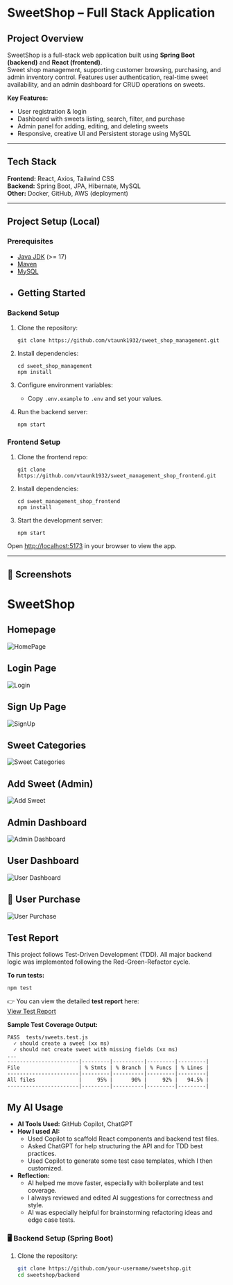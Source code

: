 # SweetShop – Full Stack Application

## Project Overview
SweetShop is a full-stack web application built using **Spring Boot (backend)** and **React (frontend)**.  
Sweet shop management, supporting customer browsing, purchasing, and admin inventory control. Features user authentication, real-time sweet availability, and an admin dashboard for CRUD operations on sweets.

**Key Features:**
- User registration & login
- Dashboard with sweets listing, search, filter, and purchase
- Admin panel for adding, editing, and deleting sweets
- Responsive, creative UI and Persistent storage using MySQL 
---

## Tech Stack
**Frontend:** React, Axios, Tailwind CSS  
**Backend:** Spring Boot, JPA, Hibernate, MySQL  
**Other:** Docker, GitHub, AWS (deployment)  

---

## Project Setup (Local)

### Prerequisites
- [Java JDK](https://www.oracle.com/java/technologies/javase-downloads.html) (>= 17)  
- [Maven](https://maven.apache.org/)  
- [MySQL](https://dev.mysql.com/downloads/)
- ## Getting Started

### Backend Setup
1. Clone the repository:
   ```
   git clone https://github.com/vtaunk1932/sweet_shop_management.git
   ```
2. Install dependencies:
   ```
   cd sweet_shop_management
   npm install
   ```
3. Configure environment variables:
   - Copy `.env.example` to `.env` and set your values.

4. Run the backend server:
   ```
   npm start
   ```

### Frontend Setup
1. Clone the frontend repo:
   ```
   git clone https://github.com/vtaunk1932/sweet_management_shop_frontend.git
   ```
2. Install dependencies:
   ```
   cd sweet_management_shop_frontend
   npm install
   ```
3. Start the development server:
   ```
   npm start
   ```

Open [http://localhost:5173](http://localhost:5173) in your browser to view the app.  

---
## 📸 Screenshots

# SweetShop

## Homepage
![HomePage](sweetshop/images/HomePage.png)

## Login Page
![Login](sweetshop/images/Login_page.png)

## Sign Up Page
![SignUp](sweetshop/images/SignUp.png)

## Sweet Categories
![Sweet Categories](sweetshop/images/Sweet_Categories.png)

## Add Sweet (Admin)
![Add Sweet](sweetshop/images/Add_Sweet.png)

## Admin Dashboard
![Admin Dashboard](sweetshop/images/Admin_DashBoard.png)

## User Dashboard
![User Dashboard](sweetshop/images/User_Dashboard.png)

## 🛒 User Purchase
![User Purchase](sweetshop/images/User_Purchase.png)

## Test Report

This project follows Test-Driven Development (TDD). All major backend logic was implemented following the Red-Green-Refactor cycle.

**To run tests:**
```
npm test
```

👉 You can view the detailed **test report** here:  
[View Test Report](sweetshop/test-report.txt)

**Sample Test Coverage Output:**

```
PASS  tests/sweets.test.js
  ✓ should create a sweet (xx ms)
  ✓ should not create sweet with missing fields (xx ms)
...
-----------------------|---------|----------|---------|---------|
File                   | % Stmts | % Branch | % Funcs | % Lines |
-----------------------|---------|----------|---------|---------|
All files              |     95% |      90% |     92% |   94.5% |
-----------------------|---------|----------|---------|---------|

```
## My AI Usage

- **AI Tools Used:** GitHub Copilot, ChatGPT
- **How I used AI:**
  - Used Copilot to scaffold React components and backend test files.
  - Asked ChatGPT for help structuring the API and for TDD best practices.
  - Used Copilot to generate some test case templates, which I then customized.
- **Reflection:**
  - AI helped me move faster, especially with boilerplate and test coverage.
  - I always reviewed and edited AI suggestions for correctness and style.
  - AI was especially helpful for brainstorming refactoring ideas and edge case tests.
### 🖥️ Backend Setup (Spring Boot)
1. Clone the repository:
   ```bash
   git clone https://github.com/your-username/sweetshop.git
   cd sweetshop/backend
